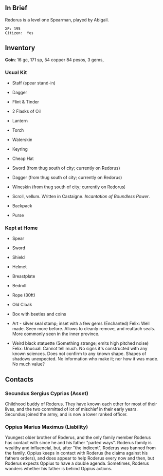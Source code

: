 
## In Brief

Redorus is a level one Spearman, played by Abigail.

    XP: 195
    Citizen:  Yes

## Inventory

**Coin**: 16 gc, 171 sp, 54 copper
          84 pesos,
           3 gems,

### Usual Kit

* Staff (spear stand-in)
* Dagger
* Flint & Tinder
* 2 Flasks of Oil
* Lantern
* Torch
* Waterskin
* Keyring
* Cheap Hat
* Sword (from thug south of city; currently on Redorus)
* Dagger (from thug south of city; currently on Redorus)
* Wineskin (from thug south of city; currently on Redorus)
* Scroll, vellum. Written in Castaigne. *Incantation of Boundless Power*.

* Backpack
* Purse

### Kept at Home

* Spear
* Sword
* Shield
* Helmet
* Breastplate
* Bedroll
* Rope (30ft)
* Old Cloak

* Box with beetles and coins

* Art - silver seal stamp; inset with a few gems (Enchanted)
     Felix: Well made. Seen more before. Allows to cleanly remove, and
            reattach seals. More commonly seen in the inner province.
* Weird black statuette (Something strange; emits high pitched noise)
     Felix: Unusual. Cannot tell much. No signs it's constructed with
            any known sciences. Does not confirm to any known shape.
            Shapes of shadows unexpected. No information who make it;
            nor how it was made. No much value?


## Contacts

### Secundus Sergius Cyprias (Asset)

Childhood buddy of Roderus. They have known each other for most of
their lives, and the two committed of lot of mischief in their early
years.  Secundus joined the army, and is now a lower ranked officer.

### Oppius Marius Maximus (Liability)

Youngest older brother of Roderus, and the only family member Roderus
has contact with since he and his father "parted ways". Roderus
family is wealthy and influencial, but, after "the indicent", Roderus
was banned from the family. Oppius keeps in contact with Roderus
(he claims against his fathers orders), and does appear to help
Roderus every now and then, but Roderus expects Oppius to have a
double agenda. Sometimes, Roderus wonders whether his father is
behind Oppius actions.
